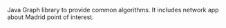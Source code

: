 Java Graph library to provide common algorithms. It includes network app about Madrid point of interest.